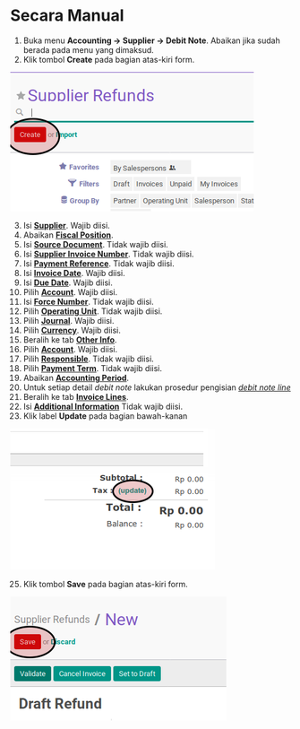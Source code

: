# Secara Manual

1. Buka menu **Accounting -> Supplier -> Debit Note**. Abaikan jika sudah berada pada menu yang dimaksud.
2. Klik tombol **Create** pada bagian atas-kiri form.

![](../../img/debit-note/tombol-create.png)

3. Isi **[Supplier](./penjelasan.md#field-supplier)**. Wajib diisi.
4. Abaikan **[Fiscal Position](./penjelasan.md#field-fiscal-position)**.
5. Isi **[Source Document](./penjelasan.md#field-source-document)**. Tidak wajib diisi.
6. Isi **[Supplier Invoice Number](./penjelasan.md#field-supplier-invoice-number)**. Tidak wajib diisi.
7. Isi **[Payment Reference](./penjelasan.md#field-payment-reference)**. Tidak wajib diisi.
8. Isi **[Invoice Date](./penjelasan.md#field-invoice-date)**. Wajib diisi.
9. Isi **[Due Date](./penjelasan.md#field-due-date)**. Wajib diisi.
10. Pilih **[Account](./penjelasan.md#field-account)**. Wajib diisi.
11. Isi **[Force Number](./penjelasan.md#field-force-number)**. Tidak wajib diisi.
12. Pilih **[Operating Unit](./penjelasan.md#field-ou)**. Tidak wajib diisi.
13. Pilih **[Journal](./penjelasan.md#field-journal)**. Wajib diisi.
14. Pilih **[Currency](./penjelasan.md#field-currency)**. Wajib diisi.
15. Beralih ke tab **[Other Info](./penjelasan.md#penjelasan-tab-other-info)**.
16. Pilih **[Account](./penjelasan.md#field-account)**. Wajib diisi.
17. Pilih **[Responsible](./penjelasan.md#field-responsible)**. Tidak wajib diisi.
18. Pilih **[Payment Term](./penjelasan.md#field-payment)**. Tidak wajib diisi.
19. Abaikan **[Accounting Period](./penjelasan.md#field-accounting-period)**.
20. Untuk setiap detail *debit note* lakukan prosedur pengisian *[debit note line](./membuat-manual-invoice-line.md)*
21. Beralih ke tab **[Invoice Lines](./penjelasan.md#penjelasan-tab-invoice-line)**.
23. Isi **[Additional Information](./penjelasan.md#field-additional-information)** Tidak wajib diisi.
24. Klik label **Update** pada bagian bawah-kanan

![](../../img/debit-note/tombol-update.png)

25. Klik tombol **Save** pada bagian atas-kiri form.

![](../../img/debit-note/tombol-save.png)
